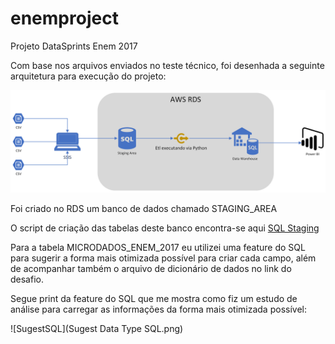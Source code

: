 # enemproject
Projeto DataSprints Enem 2017

Com base nos arquivos enviados no teste técnico, foi desenhada a seguinte arquitetura para execução do projeto:

![Arquitetura](Arquitetura.png)

Foi criado no RDS um banco de dados chamado STAGING_AREA 

O script de criação das tabelas deste banco encontra-se aqui [SQL Staging](https://github.com/gabriel88alen88/enemproject/blob/master/Cria%C3%A7%C3%A3o%20tabelas%20database%20Staging_Enem.sql)

Para a tabela MICRODADOS_ENEM_2017 eu utilizei uma feature do SQL para sugerir a forma mais otimizada possível para criar cada campo, além de acompanhar também o arquivo de dicionário de dados no link do desafio.

Segue print da feature do SQL que me mostra como fiz um estudo de análise para carregar as informações da forma mais otimizada possível:

![SugestSQL](Sugest Data Type SQL.png)
